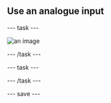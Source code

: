 ## Use an analogue input

--- task ---
 
![an image](images/example.png)

--- /task ---

--- task ---


--- /task ---

--- save ---
